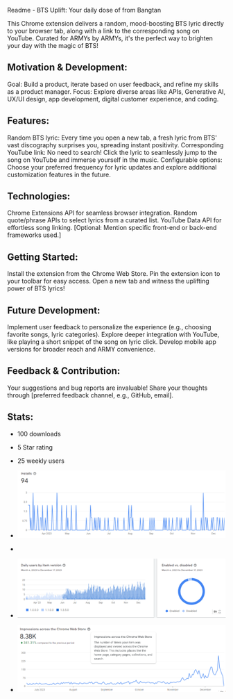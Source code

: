 Readme - BTS Uplift: Your daily dose of from Bangtan

This Chrome extension delivers a random, mood-boosting BTS lyric directly to your browser tab, along with a link to the corresponding song on YouTube. Curated for ARMYs by ARMYs, it's the perfect way to brighten your day with the magic of BTS!

## Motivation & Development:

Goal: Build a product, iterate based on user feedback, and refine my skills as a product manager.
Focus: Explore diverse areas like APIs, Generative AI, UX/UI design, app development, digital customer experience, and coding.

## Features:

Random BTS lyric: Every time you open a new tab, a fresh lyric from BTS' vast discography surprises you, spreading instant positivity.
Corresponding YouTube link: No need to search! Click the lyric to seamlessly jump to the song on YouTube and immerse yourself in the music.
Configurable options: Choose your preferred frequency for lyric updates and explore additional customization features in the future.

## Technologies:

Chrome Extensions API for seamless browser integration.
Random quote/phrase APIs to select lyrics from a curated list.
YouTube Data API for effortless song linking.
[Optional: Mention specific front-end or back-end frameworks used.]

## Getting Started:

Install the extension from the Chrome Web Store.
Pin the extension icon to your toolbar for easy access.
Open a new tab and witness the uplifting power of BTS lyrics!

## Future Development:

Implement user feedback to personalize the experience (e.g., choosing favorite songs, lyric categories).
Explore deeper integration with YouTube, like playing a short snippet of the song on lyric click.
Develop mobile app versions for broader reach and ARMY convenience.

## Feedback & Contribution:

Your suggestions and bug reports are invaluable! Share your thoughts through [preferred feedback channel, e.g., GitHub, email].

## Stats:

- 100 downloads
- 5 Star rating
- 25 weekly users

- ![Downloads](downloads1.png)
- 











- ![Users by product version](users_by_version.png)
















- ![Impressions](impressions_additional_info.png)


